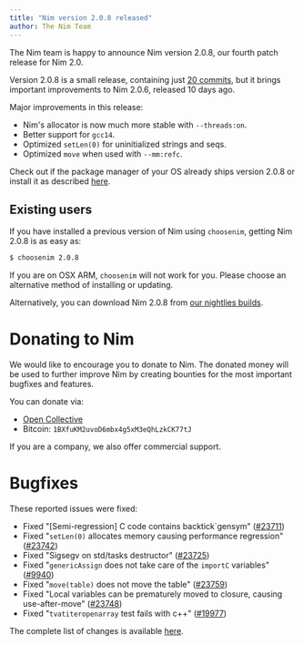 ```yaml
---
title: "Nim version 2.0.8 released"
author: The Nim Team
---
```


The Nim team is happy to announce Nim version 2.0.8, our fourth patch release for Nim 2.0.

Version 2.0.8 is a small release, containing just [20 commits](https://github.com/nim-lang/Nim/compare/v2.0.6...v2.0.8), but it brings important improvements to Nim 2.0.6, released 10 days ago.

Major improvements in this release:
- Nim's allocator is now much more stable with `--threads:on`.
- Better support for `gcc14`.
- Optimized `setLen(0)` for uninitialized strings and seqs.
- Optimized `move` when used with `--mm:refc`.

Check out if the package manager of your OS already ships version 2.0.8 or
install it as described [here](https://nim-lang.org/install.html).


## Existing users

If you have installed a previous version of Nim using `choosenim`,
getting Nim 2.0.8 is as easy as:

```bash
$ choosenim 2.0.8
```

If you are on OSX ARM, `choosenim` will not work for you.
Please choose an alternative method of installing or updating.

Alternatively, you can download Nim 2.0.8 from
[our nightlies builds](https://github.com/nim-lang/nightlies/releases/tag/2024-07-03-version-2-0-5935c3bfa9fec6505394867b23510eb5cbab3dbf).




# Donating to Nim

We would like to encourage you to donate to Nim.
The donated money will be used to further improve Nim by creating bounties
for the most important bugfixes and features.

You can donate via:

* [Open Collective](https://opencollective.com/nim)
* Bitcoin: `1BXfuKM2uvoD6mbx4g5xM3eQhLzkCK77tJ`

If you are a company, we also offer commercial support.




# Bugfixes

These reported issues were fixed:

- Fixed "[Semi-regression] C code contains backtick\`gensym"
  ([#23711](https://github.com/nim-lang/Nim/issues/23711))
- Fixed "`setLen(0)` allocates memory causing performance regression"
  ([#23742](https://github.com/nim-lang/Nim/issues/23742))
- Fixed "Sigsegv on std/tasks destructor"
  ([#23725](https://github.com/nim-lang/Nim/issues/23725))
- Fixed "`genericAssign` does not take care of the `importC` variables"
  ([#9940](https://github.com/nim-lang/Nim/issues/9940))
- Fixed "`move(table)` does not move the table"
  ([#23759](https://github.com/nim-lang/Nim/issues/23759))
- Fixed "Local variables can be prematurely moved to closure, causing use-after-move"
  ([#23748](https://github.com/nim-lang/Nim/issues/23748))
- Fixed "`tvatiteropenarray` test fails with c++"
  ([#19977](https://github.com/nim-lang/Nim/issues/19977))

The complete list of changes is available
[here](https://github.com/nim-lang/Nim/compare/v2.0.6...v2.0.8).
